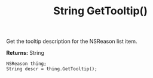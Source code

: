 ﻿---
uid: crmscript_ref_NSReason_GetTooltip
title: String GetTooltip()
intellisense: NSReason.GetTooltip
keywords: NSReason, GetTooltip
so.topic: reference
---

Get the tooltip description for the NSReason list item.

**Returns:** String

```crmscript
NSReason thing;
String descr = thing.GetTooltip();
```


